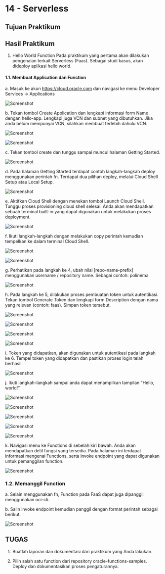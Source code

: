 # 14 - Serverless

## Tujuan Praktikum

## Hasil Praktikum

1.	Hello World Function
Pada praktikum yang pertama akan dilakukan pengenalan terkait Serverless (Faas). Sebagai studi kasus, akan dideploy aplikasi hello world.

#### 1.1.	Membuat Application dan Function

a.	Masuk ke akun https://cloud.oracle.com dan navigasi ke menu Developer Services -> Applications

![Screenshot](img/1.PNG)

b.	Tekan tombol Create Application dan lengkapi informasi form Name dengan hello-app. Lengkapi juga VCN dan subnet yang dibutuhkan. Jika anda belum mempunyai VCN, silahkan membuat terlebih dahulu VCN.

![Screenshot](img/2.PNG)

![Screenshot](img/2.1.PNG)

c.	Tekan tombol create dan tunggu sampai muncul halaman Getting Started.

![Screenshot](img/3.PNG)

d.	Pada halaman Getting Started terdapat contoh langkah-langkah deploy menggunakan perintah fn. Terdapat dua pilihan deploy, melalui Cloud Shell Setup atau Local Setup.

![Screenshot](img/4.PNG)

e.	Aktifkan Cloud Shell dengan menekan tombol Launch Cloud Shell. Tunggu proses provisioning cloud shell selesai. Anda akan mendapatkan sebuah terminal built-in yang dapat digunakan untuk melakukan proses deployment.

![Screenshot](img/5.PNG)

f.	Ikuti langkah-langkah dengan melakukan copy perintah kemudian tempelkan ke dalam terminal Cloud Shell.

![Screenshot](img/l2.PNG)

![Screenshot](img/l3.PNG)

g.	Perhatikan pada langkah ke 4, ubah nilai [repo-name-prefix] menggunakan username / repository name. Sebagai contoh: polinema

![Screenshot](img/l4.PNG)

h.	Pada langkah ke 5, dilakukan proses pembuatan token untuk autentikasi. Tekan tombol Generate Token dan lengkapi form Description dengan nama yang relevan (contoh: faas). Simpan token tersebut.

![Screenshot](img/l5.PNG)

![Screenshot](img/l5.1.PNG)

![Screenshot](img/l5.1.1.PNG)

![Screenshot](img/l5.2.PNG)

i.	Token yang didapatkan, akan digunakan untuk autentikasi pada langkah ke 6. Tempel token yang didapatkan dan pastikan proses login telah berhasil.

![Screenshot](img/l6.PNG)

j.	Ikuti langkah-langkah sampai anda dapat menampilkan tampilan “Hello, world!”.

![Screenshot](img/l7.PNG)

![Screenshot](img/l8.PNG)

![Screenshot](img/l9.PNG)

![Screenshot](img/l10.PNG)

![Screenshot](img/l11.PNG)

k.	Navigasi menu ke Functions di sebelah kiri bawah. Anda akan mendapatkan detil fungsi yang tersedia. Pada halaman ini terdapat informasi mengenai Functions, serta invoke endpoint yang dapat digunakan untuk pemanggilan function.


![Screenshot](img/l12.PNG)

### 1.2.	Memanggil Function

a.	Selain menggunakan fn, Function pada FaaS dapat juga dipanggil menggunakan oci-cli.

b.	Salin invoke endpoint kemudian panggil dengan format perintah sebagai berikut.

![Screenshot](img/l13.PNG)

## TUGAS

1.	Buatlah laporan dan dokumentasi dari praktikum yang Anda lakukan.

2.	Pilih salah satu function dari repository oracle-functions-samples. Deploy dan dokumentasikan proses pengaturannya.





